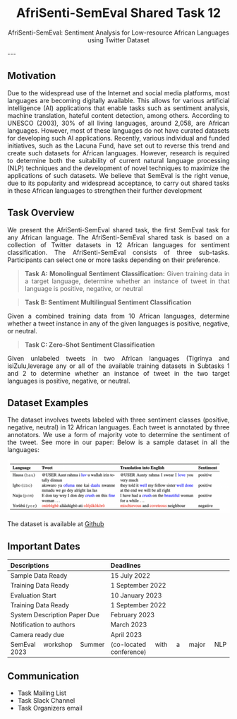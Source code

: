 <center>

#   **AfriSenti-SemEval Shared Task 12** 
AfriSenti-SemEval: Sentiment Analysis for Low-resource African Languages using Twitter Dataset
</center>
---

## **Motivation**

Due to the widespread use of the Internet and social media platforms, most languages are becoming digitally available. This allows for various artificial
intelligence (AI) applications that enable tasks such as sentiment analysis, machine translation, hateful content detection, among others. According to UNESCO (2003), 30% of all living languages, around 2,058, are African languages. However, most of these languages do not have curated datasets for developing such AI applications. Recently, various individual and funded initiatives, such as the Lacuna Fund, have set out to reverse
this trend and create such datasets for African languages. However, research is required to determine both the suitability of current natural language processing (NLP) techniques and the development of novel techniques to maximize the applications of such datasets. We believe that SemEval is the right venue, due to its popularity and widespread acceptance, to carry out shared tasks in these African languages to strengthen their further development


## **Task Overview**

We present the AfriSenti-SemEval shared task, the first SemEval task for any African language. The AfriSenti-SemEval shared task is based on a collection of Twitter datasets in 12 African languages for sentiment classification. The AfriSenti-SemEval consists of three sub-tasks. 
Participants can select one or more tasks depending on their preference. 

> **Task A: Monolingual Sentiment Classification:**
> Given training data in a target language, determine whether an instance of tweet in that language is positive, negative, or neutral

> **Task B: Sentiment  Multilingual Sentiment Classification**

Given a combined training data from 10 African languages, determine whether a tweet instance in any of the given languages is positive, negative, or neutral.

> **Task C: Zero-Shot Sentiment Classification**

Given unlabeled tweets in two African languages (Tigrinya and isiZulu,leverage any or all of the available training datasets in Subtasks 1 and 2 to determine whether an instance of tweet in the two target languages is positive, negative, or neutral.



## **Dataset Examples**

The dataset involves tweets labeled with three sentiment classes (positive, negative, neutral) in 12 African languages. Each tweet is annotated by three annotators. We use a form of majority vote to determine the sentiment of the tweet. See more in our paper: Below is a sample dataset in all the languages:

![Dataset Example](dataset.png)

The dataset is available at [Github](https://github.com/afrisenti-semeval/afrisent-semeval-dataset)


## **Important Dates**


| Descriptions |  Deadlines |
| --- | --- |
| Sample Data Ready  | 15 July 2022 |
| Training Data Ready | 1 September 2022 |
| Evaluation Start  | 10 January 2023|
| Training Data Ready | 1 September 2022 |
| System Description Paper Due |  February 2023  |
| Notification to authors   | March 2023   |
| Camera ready due   | April 2023  |
| SemEval workshop Summer 2023  |(co-located with a major NLP conference) | 



## **Communication**

- Task Mailing List 
- Task Slack Channel
- Task Organizers email



<style>
body {
text-align: justify}
</style>

